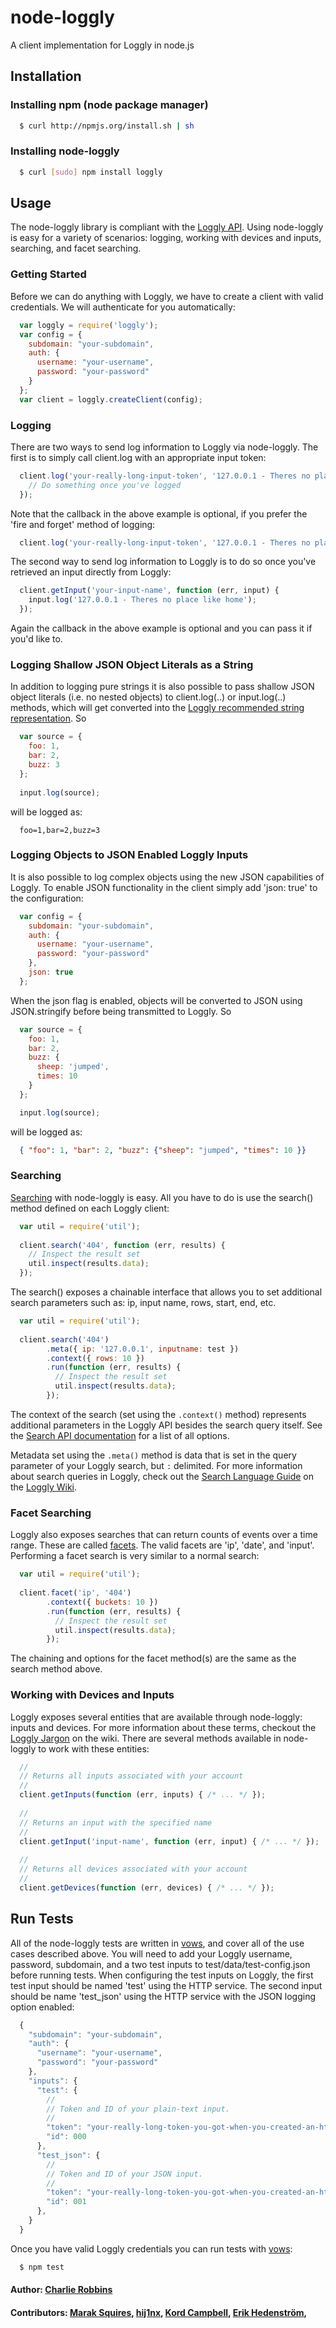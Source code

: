 # node-loggly

A client implementation for Loggly in node.js

## Installation

### Installing npm (node package manager)
``` bash
  $ curl http://npmjs.org/install.sh | sh
```

### Installing node-loggly
``` bash
  $ curl [sudo] npm install loggly
```

## Usage

The node-loggly library is compliant with the [Loggly API][0]. Using node-loggly is easy for a variety of scenarios: logging, working with devices and inputs, searching, and facet searching.

### Getting Started
Before we can do anything with Loggly, we have to create a client with valid credentials. We will authenticate for you automatically: 

``` js
  var loggly = require('loggly');
  var config = {
    subdomain: "your-subdomain",
    auth: {
      username: "your-username",
      password: "your-password"
    }
  };
  var client = loggly.createClient(config);
```

### Logging
There are two ways to send log information to Loggly via node-loggly. The first is to simply call client.log with an appropriate input token:

``` js
  client.log('your-really-long-input-token', '127.0.0.1 - Theres no place like home', function (err, result) {
    // Do something once you've logged
  });
```

Note that the callback in the above example is optional, if you prefer the 'fire and forget' method of logging:

``` js
  client.log('your-really-long-input-token', '127.0.0.1 - Theres no place like home');
```

The second way to send log information to Loggly is to do so once you've retrieved an input directly from Loggly:

``` js
  client.getInput('your-input-name', function (err, input) {
    input.log('127.0.0.1 - Theres no place like home');
  });
```

Again the callback in the above example is optional and you can pass it if you'd like to.

### Logging Shallow JSON Object Literals as a String
In addition to logging pure strings it is also possible to pass shallow JSON object literals (i.e. no nested objects) to client.log(..) or input.log(..) methods, which will get converted into the [Loggly recommended string representation][1]. So

``` js
  var source = {
    foo: 1,
    bar: 2,
    buzz: 3
  };
  
  input.log(source);
```

will be logged as: 

```
  foo=1,bar=2,buzz=3
```

### Logging Objects to JSON Enabled Loggly Inputs
It is also possible to log complex objects using the new JSON capabilities of Loggly. To enable JSON functionality in the client simply add 'json: true' to the configuration:

``` js
  var config = {
    subdomain: "your-subdomain",
    auth: {
      username: "your-username",
      password: "your-password"
    },
    json: true
  };
```

When the json flag is enabled, objects will be converted to JSON using JSON.stringify before being transmitted to Loggly. So

``` js
  var source = {
    foo: 1,
    bar: 2,
    buzz: {
      sheep: 'jumped',
      times: 10
    }
  };

  input.log(source);
```

will be logged as:

``` json
  { "foo": 1, "bar": 2, "buzz": {"sheep": "jumped", "times": 10 }}
```

### Searching
[Searching][3] with node-loggly is easy. All you have to do is use the search() method defined on each Loggly client:

``` js
  var util = require('util');
  
  client.search('404', function (err, results) {
    // Inspect the result set
    util.inspect(results.data);
  });
```

The search() exposes a chainable interface that allows you to set additional search parameters such as: ip, input name, rows, start, end, etc. 

``` js
  var util = require('util');
  
  client.search('404')
        .meta({ ip: '127.0.0.1', inputname: test })
        .context({ rows: 10 })
        .run(function (err, results) {
          // Inspect the result set
          util.inspect(results.data);
        });
```

The context of the search (set using the `.context()` method) represents additional parameters in the Loggly API besides the search query itself. See the [Search API documentation][9] for a list of all options.

Metadata set using the `.meta()` method is data that is set in the query parameter of your Loggly search, but `:` delimited. For more information about search queries in Loggly, check out the [Search Language Guide][4] on the [Loggly Wiki][5].

### Facet Searching
Loggly also exposes searches that can return counts of events over a time range. These are called [facets][6]. The valid facets are 'ip', 'date', and 'input'. Performing a facet search is very similar to a normal search: 

``` js
  var util = require('util');
  
  client.facet('ip', '404')
        .context({ buckets: 10 })
        .run(function (err, results) {
          // Inspect the result set
          util.inspect(results.data);
        });
```

The chaining and options for the facet method(s) are the same as the search method above. 

### Working with Devices and Inputs
Loggly exposes several entities that are available through node-loggly: inputs and devices. For more information about these terms, checkout the [Loggly Jargon][7] on the wiki. There are several methods available in node-loggly to work with these entities: 

``` js
  //
  // Returns all inputs associated with your account
  //
  client.getInputs(function (err, inputs) { /* ... */ });
  
  //
  // Returns an input with the specified name
  //
  client.getInput('input-name', function (err, input) { /* ... */ });
  
  //
  // Returns all devices associated with your account
  //
  client.getDevices(function (err, devices) { /* ... */ });
```

## Run Tests
All of the node-loggly tests are written in [vows][8], and cover all of the use cases described above. You will need to add your Loggly username, password, subdomain, and a two test inputs to test/data/test-config.json before running tests. When configuring the test inputs on Loggly, the first test input should be named 'test' using the HTTP service. The second input should be name 'test_json' using the HTTP service with the JSON logging option enabled:

``` js
  {
    "subdomain": "your-subdomain",
    "auth": {
      "username": "your-username",
      "password": "your-password"
    },
    "inputs": {
      "test": {
        //
        // Token and ID of your plain-text input.
        //
        "token": "your-really-long-token-you-got-when-you-created-an-http-input",
        "id": 000
      },
      "test_json": {
        //
        // Token and ID of your JSON input.
        //
        "token": "your-really-long-token-you-got-when-you-created-an-http-input",
        "id": 001
      },
    }
  }
```

Once you have valid Loggly credentials you can run tests with [vows][8]:

``` bash
  $ npm test
```

#### Author: [Charlie Robbins](http://www.github.com/indexzero)
#### Contributors: [Marak Squires](http://github.com/marak), [hij1nx](http://github.com/hij1nx), [Kord Campbell](http://loggly.com), [Erik Hedenström](http://github.com/ehedenst),

[0]: http://wiki.loggly.com/apidocumentation
[1]: http://wiki.loggly.com/loggingfromcode
[3]: http://wiki.loggly.com/retrieve_events#search_uri
[4]: http://wiki.loggly.com/searchguide
[5]: http://wiki.loggly.com/
[6]: http://wiki.loggly.com/retrieve_events#facet_uris
[7]: http://wiki.loggly.com/loggingjargon
[8]: http://vowsjs.org
[9]: http://wiki.loggly.com/retrieve_events#optional